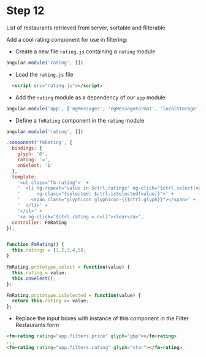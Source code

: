 # Step 12

List of restaurants retrieved from server, sortable and filterable

Add a cool rating component for use in filtering:

* Create a new file `rating.js` containing a `rating` module

```js
angular.module('rating', [])
```

* Load the `rating.js` file

```html
  <script src="rating.js"></script>

```

* Add the `rating` module as a dependency of our `app` module

```js
angular.module('app', ['ngMessages', 'ngMessageFormat', 'localStorage', 'rating'])
```

* Define a `fmRating` component in the `rating` module

```js
angular.module('rating', [])

.component('fmRating', {
  bindings: {
    glyph: '@',
    rating: '=',
    onSelect: '&'
  },
  template:
    '<ul class="fm-rating">' +
    '  <li ng-repeat="value in $ctrl.ratings" ng-click="$ctrl.select(value)" ' +
    '      ng-class="{selected: $ctrl.isSelected(value)}">' +
    '    <span class="glyphicon glyphicon-{{$ctrl.glyph}}"></span>' +
    '  </li>' +
    '</ul>' +
    '<a ng-click="$ctrl.rating = null">clear</a>',
  controller: FmRating
});


function FmRating() {
  this.ratings = [1,2,3,4,5];
}

FmRating.prototype.select = function(value) {
  this.rating = value;
  this.onSelect();
};

FmRating.prototype.isSelected = function(value) {
  return this.rating >= value;
};
```

* Replace the input boxes with instance of this component in the Filter Restaurants form

```html
<fm-rating rating="app.filters.price" glyph="gbp"></fm-rating>
...
<fm-rating rating="app.filters.rating" glyph="star"></fm-rating>
```